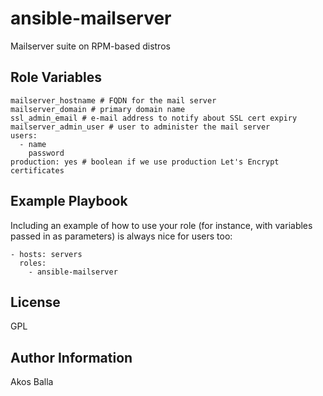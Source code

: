 ansible-mailserver
==================

Mailserver suite on RPM-based distros

Role Variables
--------------

    mailserver_hostname # FQDN for the mail server
    mailserver_domain # primary domain name
    ssl_admin_email # e-mail address to notify about SSL cert expiry
    mailserver_admin_user # user to administer the mail server
    users:
      - name
        password
    production: yes # boolean if we use production Let's Encrypt certificates

Example Playbook
----------------

Including an example of how to use your role (for instance, with variables passed in as parameters) is always nice for users too:

    - hosts: servers
      roles:
        - ansible-mailserver

License
-------

GPL

Author Information
------------------

Akos Balla

